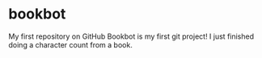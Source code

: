 # bookbot
My first repository on GitHub
Bookbot is my first git project!
I just finished doing a character count from a book. 